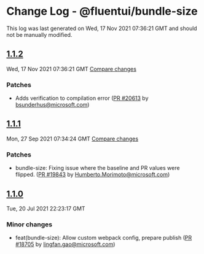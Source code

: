 # Change Log - @fluentui/bundle-size

This log was last generated on Wed, 17 Nov 2021 07:36:21 GMT and should not be manually modified.

<!-- Start content -->

## [1.1.2](https://github.com/microsoft/fluentui/tree/@fluentui/bundle-size_v1.1.2)

Wed, 17 Nov 2021 07:36:21 GMT 
[Compare changes](https://github.com/microsoft/fluentui/compare/@fluentui/bundle-size_v1.1.1..@fluentui/bundle-size_v1.1.2)

### Patches

- Adds verification to compilation error ([PR #20613](https://github.com/microsoft/fluentui/pull/20613) by bsunderhus@microsoft.com)

## [1.1.1](https://github.com/microsoft/fluentui/tree/@fluentui/bundle-size_v1.1.1)

Mon, 27 Sep 2021 07:34:24 GMT 
[Compare changes](https://github.com/microsoft/fluentui/compare/@fluentui/bundle-size_v1.1.0..@fluentui/bundle-size_v1.1.1)

### Patches

- bundle-size: Fixing issue where the baseline and PR values were flipped. ([PR #19843](https://github.com/microsoft/fluentui/pull/19843) by Humberto.Morimoto@microsoft.com)

## [1.1.0](https://github.com/microsoft/fluentui/tree/@fluentui/bundle-size_v1.1.0)

Tue, 20 Jul 2021 22:23:17 GMT

### Minor changes

- feat(bundle-size): Allow custom webpack config, prepare publish ([PR #18705](https://github.com/microsoft/fluentui/pull/18705) by lingfan.gao@microsoft.com)
